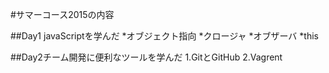 #サマーコース2015の内容

##Day1 javaScriptを学んだ
*オブジェクト指向
*クロージャ
*オブザーバ
*this

##Day2チーム開発に便利なツールを学んだ
1.GitとGitHub
2.Vagrent
